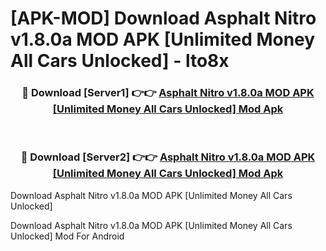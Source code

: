 # [APK-MOD] Download Asphalt Nitro v1.8.0a MOD APK [Unlimited Money All Cars Unlocked] - lto8x


<div align="center">
<h3>🔴 Download [Server1] 👉👉 <a href="https://apk-comot.site?title=Asphalt_Nitro_v1.8.0a_MOD_APK_[Unlimited_Money_All_Cars_Unlocked]">Asphalt Nitro v1.8.0a MOD APK [Unlimited Money All Cars Unlocked] Mod Apk</a></h3><br>
<h3>🔴 Download [Server2] 👉👉 <a href="https://apk-comot.site?title=Asphalt_Nitro_v1.8.0a_MOD_APK_[Unlimited_Money_All_Cars_Unlocked]">Asphalt Nitro v1.8.0a MOD APK [Unlimited Money All Cars Unlocked] Mod Apk</a></h3>
</div>



Download Asphalt Nitro v1.8.0a MOD APK [Unlimited Money All Cars Unlocked] 

Download Asphalt Nitro v1.8.0a MOD APK [Unlimited Money All Cars Unlocked] Mod For Android